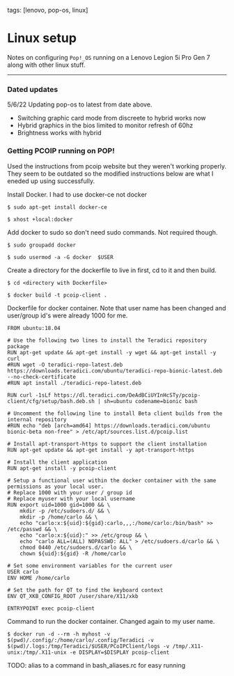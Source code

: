 tags: [lenovo, pop-os, linux]
# Linux setup

Notes on configuring `Pop!_OS` running on a Lenovo Legion 5i Pro Gen 7 along with other linux stuff.

---

### Dated updates

5/6/22
Updating pop-os to latest from date above.
- Switching graphic card mode from discreete to hybrid works now
- Hybrid graphics in the bios limited to monitor refresh of 60hz
- Brightness works with hybrid


### Getting PCOIP running on POP!
Used the instructions from pcoip website but they weren't working properly. They seem to be outdated so the modified instructions below are what I eneded up using successfully.

Install Docker. I had to use docker-ce not docker
```
$ sudo apt-get install docker-ce

$ xhost +local:docker
```

Add docker to sudo so don't need sudo commands. Not required though.
```
$ sudo groupadd docker

$ sudo usermod -a -G docker  $USER
```

Create a directory for the dockerfile to live in first, cd to it and then build.

```
$ cd <directory with Dockerfile>

$ docker build -t pcoip-client .
```

Dockerfile for docker container. Note that user name has been changed and user/group id's were already 1000 for me.
```
FROM ubuntu:18.04

# Use the following two lines to install the Teradici repository package
RUN apt-get update && apt-get install -y wget && apt-get install -y curl
#RUN wget -O teradici-repo-latest.deb https://downloads.teradici.com/ubuntu/teradici-repo-bionic-latest.deb --no-check-certificate
#RUN apt install ./teradici-repo-latest.deb

RUN curl -1sLf https://dl.teradici.com/DeAdBCiUYInHcSTy/pcoip-client/cfg/setup/bash.deb.sh | sh=ubuntu codename=bionic bash

# Uncomment the following line to install Beta client builds from the internal repository
#RUN echo "deb [arch=amd64] https://downloads.teradici.com/ubuntu bionic-beta non-free" > /etc/apt/sources.list.d/pcoip.list

# Install apt-transport-https to support the client installation
RUN apt-get update && apt-get install -y apt-transport-https

# Install the client application
RUN apt-get install -y pcoip-client

# Setup a functional user within the docker container with the same permissions as your local user.
# Replace 1000 with your user / group id
# Replace myuser with your local username
RUN export uid=1000 gid=1000 && \
    mkdir -p /etc/sudoers.d/ && \
    mkdir -p /home/carlo && \
    echo "carlo:x:${uid}:${gid}:carlo,,,:/home/carlo:/bin/bash" >> /etc/passwd && \
    echo "carlo:x:${uid}:" >> /etc/group && \
    echo "carlo ALL=(ALL) NOPASSWD: ALL" > /etc/sudoers.d/carlo && \
    chmod 0440 /etc/sudoers.d/carlo && \
    chown ${uid}:${gid} -R /home/carlo

# Set some environment variables for the current user
USER carlo
ENV HOME /home/carlo

# Set the path for QT to find the keyboard context
ENV QT_XKB_CONFIG_ROOT /user/share/X11/xkb

ENTRYPOINT exec pcoip-client
```

Command to run the docker container. Changed again to my user name.
```
$ docker run -d --rm -h myhost -v $(pwd)/.config/:/home/carlo/.config/Teradici -v $(pwd)/.logs:/tmp/Teradici/$USER/PCoIPClient/logs -v /tmp/.X11-unix:/tmp/.X11-unix -e DISPLAY=$DISPLAY pcoip-client
```

TODO: alias to a command in bash_aliases.rc for easy running 